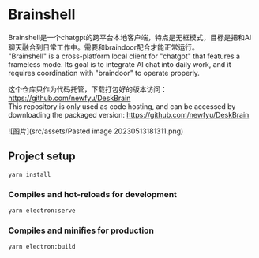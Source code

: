 # Brainshell

Brainshell是一个chatgpt的跨平台本地客户端，特点是无框模式，目标是把和AI聊天融合到日常工作中。需要和braindoor配合才能正常运行。    
"Brainshell" is a cross-platform local client for "chatgpt" that features a frameless mode. Its goal is to integrate AI chat into daily work, and it requires coordination with "braindoor" to operate properly.    
    
    
这个仓库只作为代码托管，下载打包好的版本访问： https://github.com/newfyu/DeskBrain    
This repository is only used as code hosting, and can be accessed by downloading the packaged version: https://github.com/newfyu/DeskBrain      

![图片](src/assets/Pasted image 20230513181311.png)

## Project setup
```
yarn install
```

### Compiles and hot-reloads for development
```
yarn electron:serve
```

### Compiles and minifies for production
```
yarn electron:build
```
